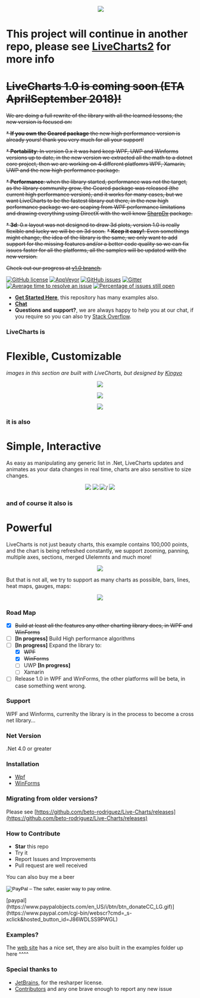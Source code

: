 <p align="center">
  <a href="http://lvcharts.net/"><img src="http://lvcharts.net/Content/Images/LiveChartsWhite.gif" /></a>
</p>

# This project will continue in another repo, please see  [LiveCharts2](https://github.com/Live-Charts/LiveCharts2) for more info

# ~~LiveCharts 1.0 is coming soon (ETA AprilSeptember 2018)!~~

~~We are doing a full rewrite of the library with all the learned lessons, the new version is focused on:~~

~~* **If you own the Geared package** the new high performance version is already yours! thank you very much for all your support!~~

~~* **Portability**: In version 0.x it was hard keep WPF, UWP and Winforms versions up to date, in the new version we extracted all the math to a dotnet core project, then we are working on 4 different platfomrs WPF, Xamarin, UWP and the new high performance package.~~

~~* **Performance**: when the library started, performance was not the target, as the library community grow, the Geared package was released (the current high performance version), and it works for many cases, but we want LiveCharts to be the fastest library out there, in the new high performance package we are scaping from WPF performance limitations and drawing everything using DirectX with the well know [SharpDx](http://sharpdx.org/) package.~~

~~* **3d**: 0.x layout was not designed to draw 3d plots, version 1.0 is really flexible and lucky we will be on 3d soon.~~
~~* **Keep it easy!**: Even somethings might change, the idea of the library is the same, we only want to add support for the missing features and/or a better code quality so we can fix issues faster for all the platforms, all the samples will be updated with the new version.~~

~~Check out our progress at [v1.0 branch](https://github.com/beto-rodriguez/Live-Charts/tree/v1.0).~~

[![GitHub license](https://img.shields.io/github/license/beto-rodriguez/Live-Charts.svg?style=flat-square)](https://github.com/beto-rodriguez/Live-Charts/blob/master/LICENSE.TXT)
[![AppVeyor](https://ci.appveyor.com/api/projects/status/707m8sye0ggbfrcq)](https://ci.appveyor.com/project/beto-rodriguez/live-charts)
[![GitHub issues](https://img.shields.io/github/issues/beto-rodriguez/Live-Charts.svg?style=flat-square)](https://github.com/beto-rodriguez/Live-Charts/issues)
[![Gitter](https://img.shields.io/gitter/room/beto-rodriguez/Live-Charts.svg?style=flat-square)](https://gitter.im/beto-rodriguez/Live-Charts?utm_source=badge&utm_medium=badge&utm_campaign=pr-badge&utm_content=badge)
<a href="http://isitmaintained.com/project/beto-rodriguez/live-charts" title="Average time to resolve an issue"><img src="http://isitmaintained.com/badge/resolution/beto-rodriguez/live-charts.svg" alt="Average time to resolve an issue"></a>
<a href="http://isitmaintained.com/project/beto-rodriguez/live-charts" title="Percentage of issues still open"><img src="http://isitmaintained.com/badge/open/beto-rodriguez/live-charts.svg" alt="Percentage of issues still open"></a>

* **[Get Started Here](http://lvcharts.net/App/examples/wpf/start)**, this repository has many examples also.
* **[Chat](https://gitter.im/beto-rodriguez/Live-Charts)**
* **Questions and support?**, we are always happy to help you at our chat, if you require so you can also try [Stack Overflow](http://stackoverflow.com/questions/tagged/livecharts).

### LiveCharts is
# Flexible, Customizable

*images in this section are built with LiveCharts, but designed by [Kingyo](https://dribbble.com/Kingyo)*

<p align="center">
  <img src="http://lvcharts.net/Content/Images/materialcards.gif" />
</p>
<p align="center">
  <img src="http://lvcharts.net/Content/Images/energy.gif" />
</p>
<p align="center">
  <img src="http://lvcharts.net/Content/Images/solid.gif" />
</p>

### it is also
# Simple, Interactive

As easy as manipulating any generic list in .Net, LiveCharts updates and animates as your data changes in real time, charts are also sensitive to size changes.

<p align="center">
  <img src="https://lvcharts.net/Content/Images/Banner/linq.gif" />
  <img src="https://lvcharts.net/Content/Images/Banner/responsive.gif" />
  <img src="https://lvcharts.net/Content/Images/Banner/doughnut.gif" />/
  <img src="https://lvcharts.net/Content/Images/Banner/constant.gif" />
</p>

### and of course it also is
# Powerful

LiveCharts is not just beauty charts, this example contains 100,000 points, and the chart is being refreshed constantly, we support zooming, panning, multiple axes, sections, merged UIelemnts and much more!

<p align="center">
  <img src="https://lvcharts.net/Content/Images/scrll.gif" />
</p>

But that is not all, we try to support as many charts as possible, bars, lines, heat maps, gauges, maps:

<p align="center">
  <img src="https://lvcharts.net/content/images/darkpanel.gif" />
</p>

### Road Map

- [x] ~~Build at least all the features any other charting library does, in WPF and WinForms~~
- [ ] **[In progress]** Build High performance algorithms 
- [ ] **[In progress]** Expand the library to:
    - [x] ~~WPF~~
    - [x] ~~WinForms~~
    - [ ] UWP **[In progress]**
    - [ ] Xamarin
- [ ] Release 1.0 in WPF and WinForms, the other platforms will be beta, in case something went wrong.

### Support

WPF and Winforms, currenlty the library is in the process to become a cross net library...

### Net Version

.Net 4.0 or greater

### Installation

* [Wpf](http://lvcharts.net/App/examples/wpf/Install)
* [WinForms](http://lvcharts.net/App/examples/wf/Install)

### Migrating from older versions?

Please see [https://github.com/beto-rodriguez/Live-Charts/releases](https://github.com/beto-rodriguez/Live-Charts/releases)

### How to Contribute

* **Star** this repo
* Try it
* Report Issues and Improvements
* Pull request are well received

You can also buy me a beer

<form action="https://www.paypal.com/cgi-bin/webscr" method="post" target="_top">
<input type="hidden" name="cmd" value="_s-xclick">
<input type="hidden" name="hosted_button_id" value="J86WDLSS9PWGL">
<input type="image" src="https://www.paypalobjects.com/en_GB/i/btn/btn_donate_LG.gif" border="0" name="submit" alt="PayPal – The safer, easier way to pay online.">
<img alt="" border="0" src="https://www.paypalobjects.com/es_XC/i/scr/pixel.gif" width="1" height="1">
</form>
[paypal](https://www.paypalobjects.com/en_US/i/btn/btn_donateCC_LG.gif)](https://www.paypal.com/cgi-bin/webscr?cmd=_s-xclick&hosted_button_id=J86WDLSS9PWGL)

### Examples?

The [web site](http://lvcharts.net/App/examples/wpf/start) has a nice set, they are also built in the examples folder up here ^^^^

### Special thanks to

* [JetBrains](https://www.jetbrains.com/), for the resharper license.
* [Contributors](https://github.com/beto-rodriguez/Live-Charts/graphs/contributors) and any one brave enough to report any new issue

